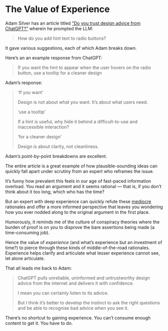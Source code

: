# The Value of Experience

Adam Silver has an article titled [“Do you trust design advice from ChatGPT?”](https://adamsilver.io/blog/do-you-trust-design-advice-from-chatgpt/) wherein he prompted the LLM:

> How do you add hint text to radio buttons?

It gave various suggestions, each of which Adam breaks down. 

Here’s an an example response from ChatGPT:

> If you want the hint to appear when the user hovers on the radio button, use a tooltip for a cleaner design

Adam’s response:

> ‘If you want’
>
> Design is not about what you want. It’s about what users need.
>
>‘use a tooltip’
>
> If a hint is useful, why hide it behind a difficult-to-use and inaccessible interaction?
>
> ‘for a cleaner design’
> 
> Design is about clarity, not cleanliness.

Adam’s point-by-point breakdowns are excellent.

The entire article is a great example of how plausible-sounding ideas can quickly fall apart under scrutiny from an expert who reframes the issue.

It’s funny how prevalent this feels in our age of fast-paced information overload. You read an argument and it seems rational — that is, if you don’t think about it too long, which who has the time?

But an expert with deep experience can quickly refute these [mediocre](https://notes.jim-nielsen.com/#2025-03-19T1438) rationales and offer a more informed perspective that leaves you wondering how you ever nodded along to the original argument in the first place.

Humorously, it reminds me of the culture of conspiracy theories where the burden of proof is on you to disprove the bare assertions being made (a time-consuming job).

Hence the value of _experience_ (and what’s experience but an investment of time?) to pierce through these kinds of middle-of-the-road rationales. Experience helps clarify and articulate what lesser experience cannot see, let alone articulate.

That all leads me back to Adam:

> ChatGPT pulls unreliable, uninformed and untrustworthy design advice from the internet and delivers it with confidence.
>
> I mean you can certainly listen to its advice.
>
> But I think it’s better to develop the instinct to ask the right questions and be able to recognise bad advice when you see it.

There’s no shortcut to gaining experience. You can’t consume enough content to get it. You have to do.